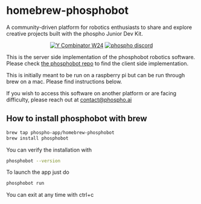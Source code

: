 # homebrew-phosphobot

A community-driven platform for robotics enthusiasts to share and explore creative projects built with the phospho Junior Dev Kit.

<div align="center">

<a href="https://www.ycombinator.com/companies/phospho"><img src="https://img.shields.io/badge/Y%20Combinator-W24-orange?style=flat-square" alt="Y Combinator W24"></a>
<a href="https://discord.gg/cbkggY6NSK"><img src="https://img.shields.io/discord/1106594252043071509" alt="phospho discord"></a>

</div>

This is the server side implementation of the phosphobot robotics software.
Please check [the phosphobot repo](https://github.com/phospho-app/phosphobot) to find the client side implementation.

This is initially meant to be run on a raspberry pi but can be run through brew on a mac.
Please find instructions below.

If you wish to access this software on another platform or are facing difficulty, please reach out at contact@phospho.ai

## How to install phosphobot with brew

```bash
brew tap phospho-app/homebrew-phosphobot
brew install phosphobot
```

You can verify the installation with

```bash
phosphobot --version
```

To launch the app just do

```bash
phosphobot run
```

You can exit at any time with ctrl+c
